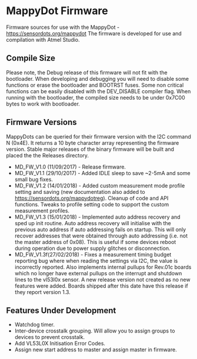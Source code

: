 # MappyDot Firmware

Firmware sources for use with the MappyDot - https://sensordots.org/mappydot
The firmware is developed for use and compilation with Atmel Studio.

## Compile Size
Please note, the Debug release of this firmware will not fit with the bootloader. When developing and debugging you will need to disable some functions or erase the bootloader and BOOTRST fuses. 
Some non critical functions can be easily disabled with the DEV_DISABLE compiler flag.
When running with the bootloader, the compiled size needs to be under 0x7C00 bytes to work with bootloader.

## Firmware Versions
MappyDots can be queried for their firmware version with the I2C command N (0x4E). It returns a 10 byte character array representing the firmware version. Stable major releases of the binary firmware will be built and placed the the Releases directory.
   - MD_FW_V1.0 (11/09/2017) - Release firmware. 
   - MD_FW_V1.1 (29/10/2017) - Added IDLE sleep to save ~2-5mA and some small bug fixes. 
   - MD_FW_V1.2 (14/01/2018) - Added custom measurement mode profile setting and saving (new documentation also added to https://sensordots.org/mappydotreg). Cleanup of code and API functions. Tweaks to profile setting code to support the custom measurement profiles.
   - MD_FW_V1.3 (15/01/2018) - Implemented auto address recovery and sped up init routine. Auto address recovery will initialise with the previous auto address if auto addressing fails on startup. This will only recover addresses that were obtained through auto addressing (i.e. not the master address of 0x08). This is useful if some devices reboot during operation due to power supply glitches or disconnection.
   - MD_FW_V1.3f(27/02/2018) - Fixes a measurement timing budget reporting bug where when reading the settings via I2C, the value is incorrectly reported. Also implements internal pullups for Rev.01c boards which no longer have external pullups on the interrupt and shutdown lines to the vl53l0x sensor. A new release version not created as no new features were added. Boards shipped after this date have this release if they report version 1.3.
   
## Features Under Development
   - Watchdog timer.
   - Inter-device crosstalk grouping. Will allow you to assign groups to devices to prevent crosstalk.
   - Add VL53L0X Initisation Error Codes.
   - Assign new start address to master and assign master in firmware.
